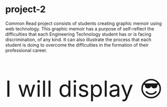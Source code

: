 # project-2
Common Read project consists of students creating graphic memoir using web technology. This graphic memoir has a purpose of self-reflect the difficulties that each Engineering Technology student has or is facing discrimination, of any kind. It can also illustrate the process that each student is doing to overcome the difficulties in the formation of their professional career.
<!DOCTYPE html>

<html lang="en" dir="ltr">

 <head>

  <meta charset="utf-8">

  <title>Kadiatou Diallo - Project 2: What is Xenphobia? </title>

  <link rel="stylesheet" href="index.css">

 </head>

 <body>

  <p style="font-size: 5em;">I will display &#x1F60E;</p>

 </body>

</html>
